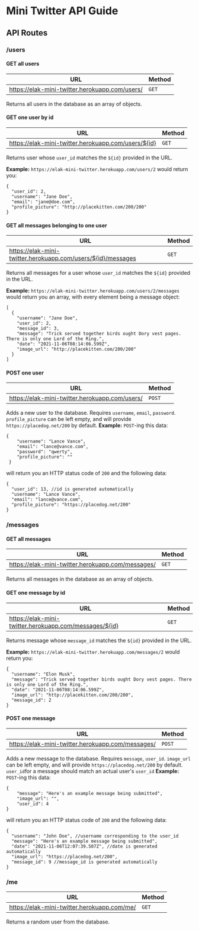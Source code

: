 # Mini Twitter API Guide

## API Routes

### /users
#### GET all users
| URL  | Method  |
| ------------ | ------------ |
| https://elak-mini-twitter.herokuapp.com/users/  | `GET`  |

Returns all users in the database as an array of objects.

#### GET one user by id

| URL  | Method  |
| ------------ | ------------ |
| https://elak-mini-twitter.herokuapp.com/users/${id}  | `GET`  |

Returns user whose `user_id` matches the `${id}` provided in the URL.

**Example:**
`https://elak-mini-twitter.herokuapp.com/users/2` would return you:
```
{
  "user_id": 2,
  "username": "Jane Doe",
  "email": "jane@doe.com",
  "profile_picture": "http://placekitten.com/200/200"
}
```
#### GET all messages belonging to one user

| URL  | Method  |
| ------------ | ------------ |
| https://elak-mini-twitter.herokuapp.com/users/${id}/messages  | `GET`  |

Returns all messages for a user whose `user_id` matches the `${id}` provided in the URL.

**Example:**
`https://elak-mini-twitter.herokuapp.com/users/2/messages` would return you an array, with every element being a message object:
```
[
  {
    "username": "Jane Doe",
    "user_id": 2,
    "message_id": 3,
    "message": "Trick served together birds ought Dory vest pages. There is only one Lord of the Ring.",
    "date": "2021-11-06T08:14:06.599Z",
    "image_url": "http://placekitten.com/200/200"
  }
]
```
#### POST one user

| URL  | Method  |
| ------------ | ------------ |
| https://elak-mini-twitter.herokuapp.com/users/  | `POST`  |

Adds a new user to the database. Requires `username`, `email`, `password`. `profile_picture` can be left empty, and will provide `https://placedog.net/200` by default.
**Example:**
`POST`-ing this data:

```
{
	"username": "Lance Vance",
	"email": "lance@vance.com",
	"password": "qwerty",
	"profile_picture": ""
 }
```

 will return you an HTTP status code of `200` and the following data:

```
{
  "user_id": 13, //id is generated automatically
  "username": "Lance Vance",
  "email": "lance@vance.com",
  "profile_picture": "https://placedog.net/200"
}
```


### /messages
#### GET all messages
| URL  | Method  |
| ------------ | ------------ |
| https://elak-mini-twitter.herokuapp.com/messages/  | `GET`  |

Returns all messages in the database as an array of objects.

#### GET one message by id

| URL  | Method  |
| ------------ | ------------ |
| https://elak-mini-twitter.herokuapp.com/messages/${id}  | `GET`  |

Returns message whose `message_id` matches the `${id}` provided in the URL.

**Example:**
`https://elak-mini-twitter.herokuapp.com/messages/2` would return you:
```
{
  "username": "Elon Musk",
  "message": "Trick served together birds ought Dory vest pages. There is only one Lord of the Ring.",
  "date": "2021-11-06T08:14:06.599Z",
  "image_url": "http://placekitten.com/200/200",
  "message_id": 2
}
```
#### POST one message

| URL  | Method  |
| ------------ | ------------ |
| https://elak-mini-twitter.herokuapp.com/messages/  | `POST`  |

Adds a new message to the database. Requires `message`, `user_id`. `image_url` can be left empty, and will provide `https://placedog.net/200` by default. `user_id`for a message should match an actual user's `user_id`
**Example:**
`POST`-ing this data:

```
{
	"message": "Here's an example message being submitted",
	"image_url": "",
	"user_id": 4
}
```

 will return you an HTTP status code of `200` and the following data:

```
{
  "username": "John Doe", //username corresponding to the user_id
  "message": "Here's an example message being submitted",
  "date": "2021-11-06T12:07:39.507Z", //date is generated automatically
  "image_url": "https://placedog.net/200",
  "message_id": 9 //message_id is generated automatically
}
```
### /me
| URL  | Method  |
| ------------ | ------------ |
| https://elak-mini-twitter.herokuapp.com/me/  | `GET`  |

Returns a random user from the database.
